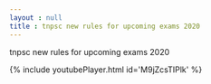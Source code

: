 ```yaml
---
layout : null
title : tnpsc new rules for upcoming exams 2020
---
```


tnpsc new rules for upcoming exams 2020



{% include youtubePlayer.html id='M9jZcsTIPlk' %}
